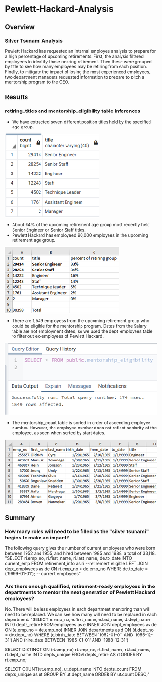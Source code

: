 # Pewlett-Hackard-Analysis
## Overview
### Silver Tsunami Analysis
Pewlett Hackard has requested an internal employee analysis to prepare for a high percentage of upcoming retirements. First, the analysis filtered employees to identify those nearing retirement. Then these were grouped by title to see how many employees may be retiring from each position. Finally, to mitigate the impact of losing the most experienced employees, two department managers requested information to prepare to pitch a mentorship program to the CEO. 

## Results
### retiring_titles and mentorship_eligibility table inferences

- We have extracted seven different position titles held by the specified age group. 

![retiring_titles.png](Resources/retiring_titles.png)

- About 64% of the upcoming retirement age group most recently held Senior Engineer or Senior Staff titles. 
- Pewlett Hackard has employeed 90,000 employees in the upcoming retirement age group. 

![retiring_percents.png](Resources/retiring_percents.png)

- There are 1,549 employess from the upcoming retirement group who could be eligible for the mentorship program. Dates from the Salary table are not employment dates, so we used the dept_employees table to filter out ex-employees of Pewlett Hackard.

![mentorship_count.png](Resources/mentorship_count.png)

- The mentorship_count table is sorted in order of ascending employee number. However, the employee number does not reflect seniority of the employee, as seen when sorted by start dates. 

![mentorship_seniority.png](Resources/mentorship_seniority.png)

## Summary
### How many roles will need to be filled as the "silver tsunami" begins to make an impact?
The following query gives the number of current employees who were born between 1952 and 1955, and hired between 1985 and 1988: a total of 33,118.
"SELECT ri.emp_no,
    ri.first_name,
    ri.last_name,
	de.to_date
INTO current_emp
FROM retirement_info as ri --retirement eligible
LEFT JOIN dept_employees as de
ON ri.emp_no = de.emp_no
WHERE de.to_date = ('9999-01-01');  -- current employees"

### Are there enough qualified, retirement-ready employees in the departments to mentor the next generation of Pewlett Hackard employees?
No. There will be less employees in each department mentoring than will need to be replaced. We can see how many will need to be replaced in each department:
"SELECT e.emp_no,
    e.first_name,
	e.last_name,
	d.dept_name
INTO depts_retire
FROM employees as e
INNER JOIN dept_employees as de
ON (e.emp_no = de.emp_no)
INNER JOIN departments as d
ON (d.dept_no = de.dept_no)
WHERE (e.birth_date BETWEEN '1952-01-01' AND '1955-12-31')
AND (hire_date BETWEEN '1985-01-01' AND '1988-12-31')

SELECT DISTINCT ON (rt.emp_no) rt.emp_no,
	rt.first_name,
	rt.last_name,
	rt.dept_name
INTO depts_unique
FROM depts_retire AS rt
ORDER BY rt.emp_no;

SELECT COUNT(ut.emp_no), ut.dept_name
INTO depts_count
FROM depts_unique as ut
GROUP BY ut.dept_name
ORDER BY ut.count DESC;"


